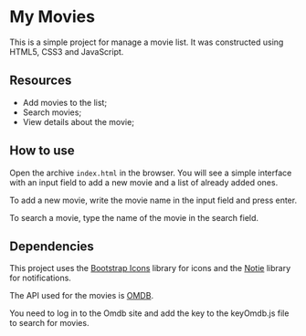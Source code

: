 # My Movies

This is a simple project for manage a movie list. It was constructed using HTML5, CSS3 and JavaScript.

## Resources

- Add movies to the list;
- Search movies;
- View details about the movie;

## How to use

Open the archive `index.html` in the browser. You will see a simple interface with an input field to add a new movie and a list of already added ones.

To add a new movie, write the movie name in the input field and press enter.

To search a movie, type the name of the movie in the search field.

## Dependencies

This project uses the [Bootstrap Icons](https://icons.getbootstrap.com/) library for icons and the [Notie](https://github.com/jaredreich/notie) library for notifications.

The API used for the movies is [OMDB](https://www.omdbapi.com/).

You need to log in to the Omdb site and add the key to the keyOmdb.js file to search for movies.